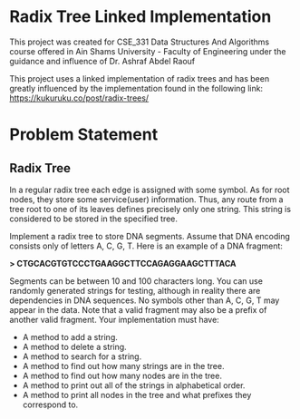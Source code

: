# Radix Tree Linked Implementation
This project was created for CSE_331 Data Structures And Algorithms course offered in Ain Shams University - Faculty of Engineering under the guidance and influence of Dr. Ashraf Abdel Raouf

This project uses a linked implementation of radix trees and has been greatly influenced by the implementation found in the following link:
https://kukuruku.co/post/radix-trees/

# Problem Statement
## Radix Tree
In a regular radix tree each edge is assigned with some symbol. As for root nodes, they store some service(user) information. Thus, any route from a tree root to one of its leaves defines precisely only one string. This string is considered to be stored in the specified tree.

Implement a radix tree to store DNA segments. Assume that DNA encoding consists only of letters A, C, G, T. Here is an example of a DNA fragment:

**> CTGCACGTGTCCCTGAAGGCTTCCAGAGGAAGCTTTACA**

Segments can be between 10 and 100 characters long. You can use randomly generated strings for testing, although in reality there are dependencies in DNA sequences. No symbols other than A, C, G, T may appear in the data. Note that a valid fragment may also be a prefix of another valid fragment. Your implementation must have:

* A method to add a string.
* A method to delete a string.
* A method to search for a string.
* A method to find out how many strings are in the tree.
* A method to find out how many nodes are in the tree.
* A method to print out all of the strings in alphabetical order.
* A method to print all nodes in the tree and what prefixes they correspond to.
